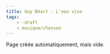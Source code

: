 ```yaml
---
title: Guy Béart - L’eau vive
tags:
    - -draft
    - musique/chanson
---
```


Page créée automatiquement, mais vide.
